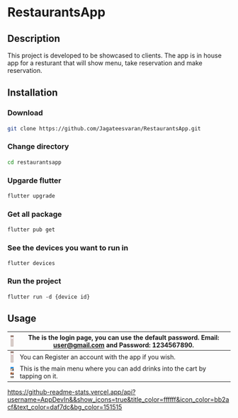 # RestaurantsApp

## Description 

This project is developed to be showcased to clients. The app is in house app for a resturant that will show menu, take reservation and make reservation.



## Installation 

### Download 

```bash
git clone https://github.com/Jagateesvaran/RestaurantsApp.git
```

### Change directory 

```bash
cd restaurantsapp
```

### Upgarde flutter

```bash
flutter upgrade 
```

### Get all package

```bash
flutter pub get
```

### See the devices you want to run in

```
flutter devices 
```

### Run the project

```
flutter run -d {device id}
```



## Usage

| <img src=".documentation/images/images_1.png" alt="images_1" style="zoom:5%;" align="left" height="500" width="250" /> | The is the login page, you can use the default password. Email: user@gmail.com and Password: 1234567890. |
| ------------------------------------------------------------ | ------------------------------------------------------------ |
| <img src=".documentation/images/images_2.png" alt="images_2" style="zoom:5%;" align="left" height="500" width="250" /> | You can Register an account with the app if you wish.        |
| <img src=".documentation/images/images_3.png" alt="images_3" style="zoom:5%;" align="left" height="500" width="250" /> | This is the main menu where you can add drinks into the cart by tapping on it. |



https://github-readme-stats.vercel.app/api?username=AppDevIn&&show_icons=true&title_color=ffffff&icon_color=bb2acf&text_color=daf7dc&bg_color=151515

